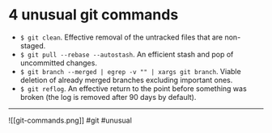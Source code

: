 # 4 unusual git commands
-   `$ git clean`. Effective removal of the untracked files that are non-staged.
-   `$ git pull --rebase --autostash`. An efficient stash and pop of uncommitted changes.
-   `$ git branch --merged | egrep -v "" | xargs git branch`. Viable deletion of already merged branches excluding important ones.
-   `$ git reflog`. An effective return to the point before something was broken (the log is removed after 90 days by default).
***
![[git-commands.png]]
#git #unusual